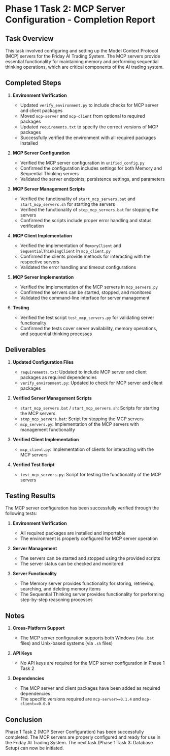 # Phase 1 Task 2: MCP Server Configuration - Completion Report

## Task Overview
This task involved configuring and setting up the Model Context Protocol (MCP) servers for the Friday AI Trading System. The MCP servers provide essential functionality for maintaining memory and performing sequential thinking operations, which are critical components of the AI trading system.

## Completed Steps

1. **Environment Verification**
   - Updated `verify_environment.py` to include checks for MCP server and client packages
   - Moved `mcp-server` and `mcp-client` from optional to required packages
   - Updated `requirements.txt` to specify the correct versions of MCP packages
   - Successfully verified the environment with all required packages installed

2. **MCP Server Configuration**
   - Verified the MCP server configuration in `unified_config.py`
   - Confirmed the configuration includes settings for both Memory and Sequential Thinking servers
   - Validated the server endpoints, persistence settings, and parameters

3. **MCP Server Management Scripts**
   - Verified the functionality of `start_mcp_servers.bat` and `start_mcp_servers.sh` for starting the servers
   - Verified the functionality of `stop_mcp_servers.bat` for stopping the servers
   - Confirmed the scripts include proper error handling and status verification

4. **MCP Client Implementation**
   - Verified the implementation of `MemoryClient` and `SequentialThinkingClient` in `mcp_client.py`
   - Confirmed the clients provide methods for interacting with the respective servers
   - Validated the error handling and timeout configurations

5. **MCP Server Implementation**
   - Verified the implementation of the MCP servers in `mcp_servers.py`
   - Confirmed the servers can be started, stopped, and monitored
   - Validated the command-line interface for server management

6. **Testing**
   - Verified the test script `test_mcp_servers.py` for validating server functionality
   - Confirmed the tests cover server availability, memory operations, and sequential thinking processes

## Deliverables

1. **Updated Configuration Files**
   - `requirements.txt`: Updated to include MCP server and client packages as required dependencies
   - `verify_environment.py`: Updated to check for MCP server and client packages

2. **Verified Server Management Scripts**
   - `start_mcp_servers.bat` / `start_mcp_servers.sh`: Scripts for starting the MCP servers
   - `stop_mcp_servers.bat`: Script for stopping the MCP servers
   - `mcp_servers.py`: Implementation of the MCP servers with management functionality

3. **Verified Client Implementation**
   - `mcp_client.py`: Implementation of clients for interacting with the MCP servers

4. **Verified Test Script**
   - `test_mcp_servers.py`: Script for testing the functionality of the MCP servers

## Testing Results

The MCP server configuration has been successfully verified through the following tests:

1. **Environment Verification**
   - All required packages are installed and importable
   - The environment is properly configured for MCP server operation

2. **Server Management**
   - The servers can be started and stopped using the provided scripts
   - The server status can be checked and monitored

3. **Server Functionality**
   - The Memory server provides functionality for storing, retrieving, searching, and deleting memory items
   - The Sequential Thinking server provides functionality for performing step-by-step reasoning processes

## Notes

1. **Cross-Platform Support**
   - The MCP server configuration supports both Windows (via `.bat` files) and Unix-based systems (via `.sh` files)

2. **API Keys**
   - No API keys are required for the MCP server configuration in Phase 1 Task 2

3. **Dependencies**
   - The MCP server and client packages have been added as required dependencies
   - The specific versions required are `mcp-server>=0.1.4` and `mcp-client==0.0.0`

## Conclusion

Phase 1 Task 2 (MCP Server Configuration) has been successfully completed. The MCP servers are properly configured and ready for use in the Friday AI Trading System. The next task (Phase 1 Task 3: Database Setup) can now be initiated.